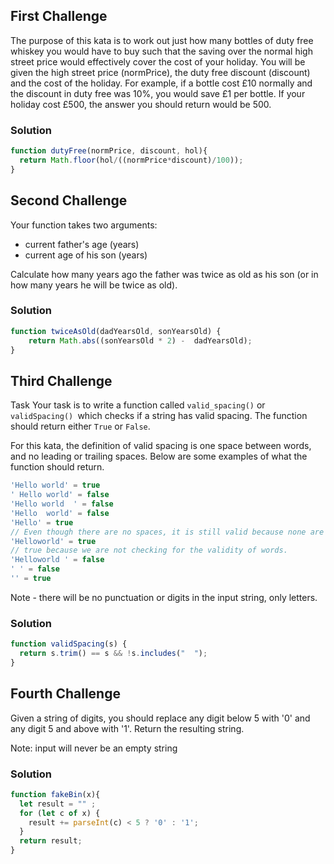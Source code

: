 ## First Challenge
The purpose of this kata is to work out just how many bottles of duty free whiskey you would have to buy such that the saving over the normal high street price would effectively cover the cost of your holiday.
You will be given the high street price (normPrice), the duty free discount (discount) and the cost of the holiday.
For example, if a bottle cost £10 normally and the discount in duty free was 10%, you would save £1 per bottle. If your holiday cost £500, the answer you should return would be 500.

### Solution
```javascript
function dutyFree(normPrice, discount, hol){
  return Math.floor(hol/((normPrice*discount)/100));
}
```

## Second Challenge

Your function takes two arguments:

- current father's age (years)
- current age of his son (years)

Сalculate how many years ago the father was twice as old as his son (or in how many years he will be twice as old).
### Solution
```javascript
function twiceAsOld(dadYearsOld, sonYearsOld) {
	return Math.abs((sonYearsOld * 2) -  dadYearsOld);
}
```

## Third Challenge

Task
Your task is to write a function called ```valid_spacing()``` or ```validSpacing() ```which checks if a string has valid spacing. The function should return either ```True``` or ```False```.

For this kata, the definition of valid spacing is one space between words, and no leading or trailing spaces. Below are some examples of what the function should return.
```javascript
'Hello world' = true
' Hello world' = false
'Hello world  ' = false
'Hello  world' = false
'Hello' = true
// Even though there are no spaces, it is still valid because none are needed
'Helloworld' = true 
// true because we are not checking for the validity of words.
'Helloworld ' = false
' ' = false
'' = true
```
Note - there will be no punctuation or digits in the input string, only letters.
### Solution
```javascript
function validSpacing(s) {
  return s.trim() == s && !s.includes("  ");
}
```

## Fourth Challenge
Given a string of digits, you should replace any digit below 5 with '0' and any digit 5 and above with '1'. Return the resulting string.

Note: input will never be an empty string
### Solution
```javascript
function fakeBin(x){
  let result = "" ;
  for (let c of x) {
    result += parseInt(c) < 5 ? '0' : '1';
  }
  return result;
}
```